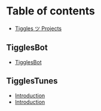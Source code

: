 # Table of contents

* [Tiggles ツ  Projects](README.md)

## TigglesBot

* [TigglesBot](tigglesbot/tigglesbot.md)

## TigglesTunes

* [Introduction](tigglestunes/tigglestunes.md)
* [Introduction](tigglestunes/introduction.md)

